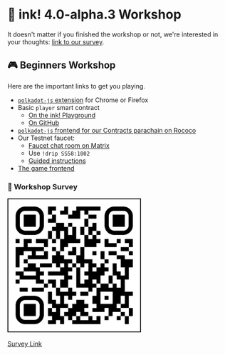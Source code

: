 # 🦑 ink! 4.0-alpha.3 Workshop

It doesn't matter if you finished the workshop or not, we're interested in your thoughts:
[link to our survey]().

## 🎮 Beginners Workshop

Here are the important links to get you playing.

* [`polkadot-js` extension](https://polkadot.js.org/extension/) for Chrome or Firefox
* Basic `player` smart contract
  * [On the ink! Playground](https://ink-playground.substrate.io/?id=9230e11fc09945ac2cdc928d53cfbfdd)
  * [On GitHub](https://github.com/paritytech/ink-workshop/blob/main/beginners-workshop/basic-player/lib.rs)
* [`polkadot-js` frontend for our Contracts parachain on Rococo](https://polkadot.js.org/apps/?rpc=wss%3A%2F%2Frococo-contracts-rpc.polkadot.io#/explorer)
* Our Testnet faucet:
  * [Faucet chat room on Matrix](https://matrix.to/#/#rococo-faucet:matrix.org)
  * Use `!drip SS58:1002`
  * [Guided instructions](https://use.ink/testnet)
* [The game frontend](http://splash.use.ink)

### 📝 Workshop Survey

<a href="https://forms.gle/LA6aidjTSZjXrvhq8"><img src=".images/beginner-survey.png" width="300" /></a>

[Survey Link](https://forms.gle/LA6aidjTSZjXrvhq8)
